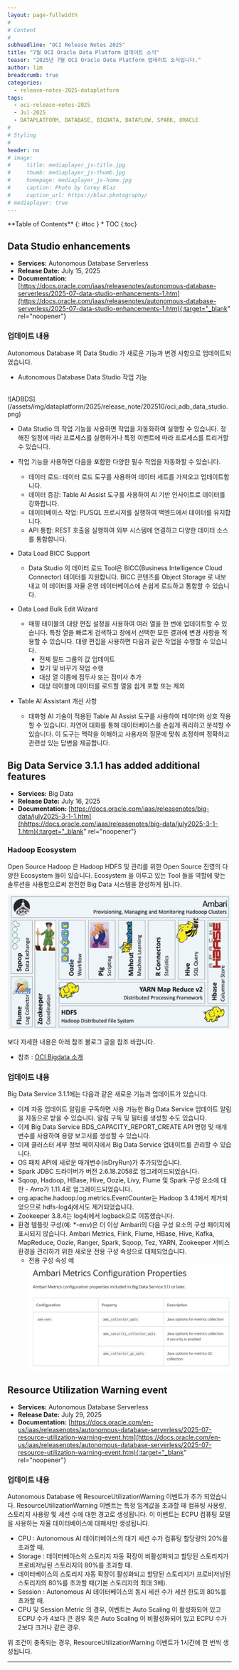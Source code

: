 ```yaml
---
layout: page-fullwidth
#
# Content
#
subheadline: "OCI Release Notes 2025"
title: "7월 OCI Oracle Data Platform 업데이트 소식"
teaser: "2025년 7월 OCI Oracle Data Platform 업데이트 소식입니다."
author: lim
breadcrumb: true
categories:
  - release-notes-2025-dataplatform
tags:
  - oci-release-notes-2025
  - Jul-2025
  - DATAPLATFORM, DATABASE, BIGDATA, DATAFLOW, SPARK, ORACLE
#
# Styling
#
header: no
# image:
#     title: mediaplayer_js-title.jpg
#     thumb: mediaplayer_js-thumb.jpg
#     homepage: mediaplayer_js-home.jpg
#     caption: Photo by Corey Blaz
#     caption_url: https://blaz.photography/
# mediaplayer: true
---
```


<div class="panel radius" markdown="1">
**Table of Contents**
{: #toc }
*  TOC
{:toc}
</div>

## Data Studio enhancements
* **Services:**  Autonomous Database Serverless
* **Release Date:** July 15, 2025
* **Documentation:** [https://docs.oracle.com/iaas/releasenotes/autonomous-database-serverless/2025-07-data-studio-enhancements-1.htm](https://docs.oracle.com/iaas/releasenotes/autonomous-database-serverless/2025-07-data-studio-enhancements-1.htm){:target="_blank" rel="noopener"}

### 업데이트 내용

Autonomous Database 의 Data Studio 가 새로운 기능과 변경 사항으로 업데이트되었습니다.

- Autonomous Database Data Studio 작업 기능
<BR>
  ![ADBDS](/assets/img/dataplatform/2025/release_note/202510/oci_adb_data_studio.png)

- Data Studio 의 작업 기능을 사용하면 작업을 자동화하여 실행할 수 있습니다. 정해진 일정에 따라 프로세스를 실행하거나 특정 이벤트에 따라 프로세스를 트리거할 수 있습니다.

- 작업 기능을 사용하면 다음을 포함한 다양한 필수 작업을 자동화할 수 있습니다.
  - 데이터 로드: 데이터 로드 도구를 사용하여 데이터 세트를 가져오고 업데이트합니다.
  - 데이터 증강: Table AI Assist 도구를 사용하여 AI 기반 인사이트로 데이터를 강화합니다.
  - 데이터베이스 작업: PL/SQL 프로시저를 실행하여 백엔드에서 데이터를 유지합니다.
  - API 통합: REST 호출을 실행하여 외부 시스템에 연결하고 다양한 데이터 소스를 통합합니다.

- Data Load BICC Support
  - Data Studio 의 데이터 로드 Tool은 BICC(Business Intelligence Cloud Connector) 데이터를 지원합니다. BICC 콘텐츠를 Object Storage 로 내보내고 이 데이터를 자율 운영 데이터베이스에 손쉽게 로드하고 통합할 수 있습니다.

- Data Load Bulk Edit Wizard
  - 매핑 테이블의 대량 편집 설정을 사용하여 여러 열을 한 번에 업데이트할 수 있습니다. 특정 열을 빠르게 검색하고 창에서 선택한 모든 결과에 변경 사항을 적용할 수 있습니다. 대량 편집을 사용하면 다음과 같은 작업을 수행할 수 있습니다.
    - 전체 필드 그룹의 값 업데이트
    - 찾기 및 바꾸기 작업 수행
    - 대상 열 이름에 접두사 또는 접미사 추가
    - 대상 테이블에 데이터를 로드할 열을 쉽게 포함 또는 제외

- Table AI Assistant 개선 사항
  - 대화형 AI 기술이 적용된 Table AI Assist 도구를 사용하여 데이터와 상호 작용할 수 있습니다. 자연어 대화를 통해 데이터베이스를 손쉽게 쿼리하고 분석할 수 있습니다. 이 도구는 맥락을 이해하고 사용자의 질문에 맞춰 조정하며 정확하고 관련성 있는 답변을 제공합니다.

## Big Data Service 3.1.1 has added additional features
* **Services:**  Big Data
* **Release Date:** July 16, 2025
* **Documentation:** [https://docs.oracle.com/iaas/releasenotes/big-data/july2025-3-1-1.htm](hhttps://docs.oracle.com/iaas/releasenotes/big-data/july2025-3-1-1.htm){:target="_blank" rel="noopener"}

### Hadoop Ecosystem

Open Source Hadoop 은 Hadoop HDFS 및 관리를 위한 Open Source 진영의 다양한 Ecosystem 들이 있습니다. Ecosystem 을 이루고 있는 Tool 들을 역할에 맞는 솔루션을 사용함으로써 완전한 Big Data 시스템을 완성하게 됩니다.

  ![BDECO](/assets/img/dataplatform/2025/release_note/202510/oci_bigdata_hadoop_eco.png)

보다 자세한 내용은 아래 참조 불로그 글을 참조 바랍니다.
  - 참조 : [OCI Bigdata 소개](https://the-team-oasis.github.io/dataplatform/oracle-bigdata-service-overview/)

### 업데이트 내용

Big Data Service 3.1.1에는 다음과 같은 새로운 기능과 업데이트가 있습니다.

- 이제 자동 업데이트 알림을 구독하면 사용 가능한 Big Data Service 업데이트 알림을 자동으로 받을 수 있습니다. 알림 구독 및 필터를 생성할 수도 있습니다.
- 이제 Big Data Service BDS_CAPACITY_REPORT_CREATE API 명령 및 매개변수를 사용하여 용량 보고서를 생성할 수 있습니다.
- 이제 클러스터 세부 정보 페이지에서 Big Data Service 업데이트를 관리할 수 있습니다.
- OS 패치 API에 새로운 매개변수(isDryRun)가 추가되었습니다.
- Spark JDBC 드라이버가 버전 2.6.18.2058로 업그레이드되었습니다.
- Sqoop, Hadoop, HBase, Hive, Oozie, Livy, Flume 및 Spark 구성 요소에 대한 - Avro가 1.11.4로 업그레이드되었습니다.
- org.apache.hadoop.log.metrics.EventCounter는 Hadoop 3.4.1에서 제거되었으므로 hdfs-log4j에서도 제거되었습니다.
- Zookeeper 3.8.4는 log4j에서 logback으로 이동했습니다.
- 환경 템플릿 구성(예: *-env)은 더 이상 Ambari의 다음 구성 요소의 구성 페이지에 표시되지 않습니다. Ambari Metrics, Flink, Flume, HBase, Hive, Kafka, MapReduce, Oozie, Ranger, Spark, Sqoop, Tez, YARN, Zookeeper 서비스 환경을 관리하기 위한 새로운 전용 구성 속성으로 대체되었습니다.
  - 전용 구성 속성 예
  ![AMBARI-PROP](/assets/img/dataplatform/2025/release_note/202510/oci_bigdata_environment_prop.png)


## Resource Utilization Warning event
* **Services:**  Autonomous Database Serverless
* **Release Date:** July 29, 2025
* **Documentation:** [https://docs.oracle.com/en-us/iaas/releasenotes/autonomous-database-serverless/2025-07-resource-utilization-warning-event.htm](https://docs.oracle.com/en-us/iaas/releasenotes/autonomous-database-serverless/2025-07-resource-utilization-warning-event.htm){:target="_blank" rel="noopener"}

### 업데이트 내용

Autonomous Database 에 ResourceUtilizationWarning 이벤트가 추가 되었습니다. ResourceUtilizationWarning 이벤트는 특정 임계값을 초과할 때 컴퓨팅 사용량, 스토리지 사용량 및 세션 수에 대한 경고로 생성됩니다. 이 이벤트는 ECPU 컴퓨팅 모델을 사용하는 자율 데이터베이스에 대해서만 생성됩니다.

- CPU : Autonomous AI 데이터베이스의 대기 세션 수가 컴퓨팅 할당량의 20%를 초과할 때.
- Storage : 데이터베이스의 스토리지 자동 확장이 비활성화되고 할당된 스토리지가 프로비저닝된 스토리지의 80%를 초과할 때.
- 데이터베이스의 스토리지 자동 확장이 활성화되고 할당된 스토리지가 프로비저닝된 스토리지의 80%를 초과할 때(기본 스토리지의 최대 3배).
- Session : Autonomous AI 데이터베이스의 동시 세션 수가 세션 한도의 80%를 초과할 때.
- CPU 및 Session Metric 의 경우, 이벤트는 Auto Scaling 이 활성화되어 있고 ECPU 수가 4보다 큰 경우 혹은 Auto Scaling 이 비활성화되어 있고 ECPU 수가 2보다 크거나 같은 경우.

위 조건이 충족되는 경우, ResourceUtilizationWarning 이벤트가 1시간에 한 번씩 생성됩니다.


---